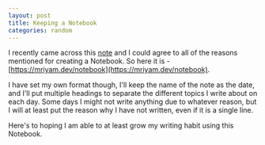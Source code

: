 ```yaml
---
layout: post
title: Keeping a Notebook
categories: random
---
```


I recently came across this [note](https://notebook.lachlanjc.me/2019-09-06_keeping_a_notebook/) and I could agree to all of the reasons mentioned for creating a Notebook. So here it is - [https://mriyam.dev/notebook](https://mriyam.dev/notebook).

I have set my own format though, I'll keep the name of the note as the date, and I'll put multiple headings to separate the different topics I write about on each day. Some days I might not write anything due to whatever reason, but I will at least put the reason why I have not written, even if it is a single line.

Here's to hoping I am able to at least grow my writing habit using this Notebook.
